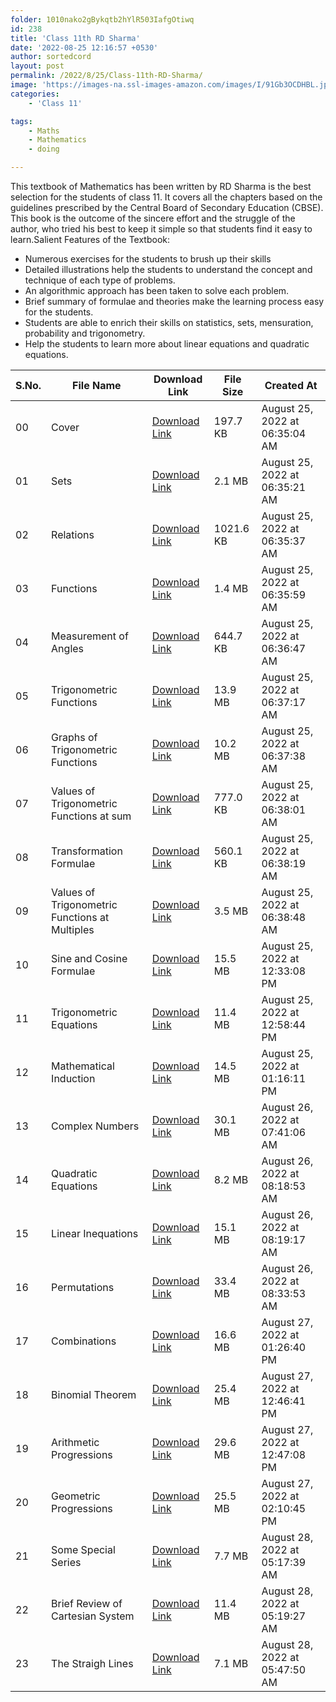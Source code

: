 ```yaml
---
folder: 1010nako2gBykqtb2hYlR503IafgOtiwq
id: 238
title: 'Class 11th RD Sharma'
date: '2022-08-25 12:16:57 +0530'
author: sortedcord
layout: post
permalink: /2022/8/25/Class-11th-RD-Sharma/
image: 'https://images-na.ssl-images-amazon.com/images/I/91Gb3OCDHBL.jpg'
categories:
    - 'Class 11'

tags:
    - Maths
    - Mathematics
    - doing

---
```


This textbook of Mathematics has been written by RD Sharma is the best selection for the students of class 11. It covers all the chapters based on the guidelines prescribed by the Central Board of Secondary Education (CBSE). This book is the outcome of the sincere effort and the struggle of the author, who tried his best to keep it simple so that students find it easy to learn.Salient Features of the Textbook:

- Numerous exercises for the students to brush up their skills
- Detailed illustrations help the students to understand the concept and technique of each type of problems.
- An algorithmic approach has been taken to solve each problem.
- Brief summary of formulae and theories make the learning process easy for the students.
- Students are able to enrich their skills on statistics, sets, mensuration, probability and trigonometry.
- Help the students to learn more about linear equations and quadratic equations.

<!-- TABLE START -->
|   S.No. | File Name                                      | Download Link                              | File Size   | Created At                     |
|---------|------------------------------------------------|--------------------------------------------|-------------|--------------------------------|
|      00 | Cover                                          | [Download Link](https://shorturl.at/eiXZ0) | 197.7 KB    | August 25, 2022 at 06:35:04 AM |
|      01 | Sets                                           | [Download Link](https://shorturl.at/fJSZ4) | 2.1 MB      | August 25, 2022 at 06:35:21 AM |
|      02 | Relations                                      | [Download Link](https://shorturl.at/cdNO0) | 1021.6 KB   | August 25, 2022 at 06:35:37 AM |
|      03 | Functions                                      | [Download Link](https://shorturl.at/deFQS) | 1.4 MB      | August 25, 2022 at 06:35:59 AM |
|      04 | Measurement of Angles                          | [Download Link](https://shorturl.at/ABIZ5) | 644.7 KB    | August 25, 2022 at 06:36:47 AM |
|      05 | Trigonometric Functions                        | [Download Link](https://shorturl.at/ehpwZ) | 13.9 MB     | August 25, 2022 at 06:37:17 AM |
|      06 | Graphs of Trigonometric Functions              | [Download Link](https://shorturl.at/bfVY2) | 10.2 MB     | August 25, 2022 at 06:37:38 AM |
|      07 | Values of Trigonometric Functions at sum       | [Download Link](https://shorturl.at/CPQ04) | 777.0 KB    | August 25, 2022 at 06:38:01 AM |
|      08 | Transformation Formulae                        | [Download Link](https://shorturl.at/ruY26) | 560.1 KB    | August 25, 2022 at 06:38:19 AM |
|      09 | Values of Trigonometric Functions at Multiples | [Download Link](https://shorturl.at/GHSTV) | 3.5 MB      | August 25, 2022 at 06:38:48 AM |
|      10 | Sine and Cosine Formulae                       | [Download Link](https://shorturl.at/hqyKS) | 15.5 MB     | August 25, 2022 at 12:33:08 PM |
|      11 | Trigonometric Equations                        | [Download Link](https://shorturl.at/FSWX1) | 11.4 MB     | August 25, 2022 at 12:58:44 PM |
|      12 | Mathematical Induction                         | [Download Link](https://shorturl.at/suvY0) | 14.5 MB     | August 25, 2022 at 01:16:11 PM |
|      13 | Complex Numbers                                | [Download Link](https://shorturl.at/cfjS6) | 30.1 MB     | August 26, 2022 at 07:41:06 AM |
|      14 | Quadratic Equations                            | [Download Link](https://shorturl.at/puDGN) | 8.2 MB      | August 26, 2022 at 08:18:53 AM |
|      15 | Linear Inequations                             | [Download Link](https://shorturl.at/ciZ79) | 15.1 MB     | August 26, 2022 at 08:19:17 AM |
|      16 | Permutations                                   | [Download Link](https://shorturl.at/eopsU) | 33.4 MB     | August 26, 2022 at 08:33:53 AM |
|      17 | Combinations                                   | [Download Link](https://shorturl.at/prSV9) | 16.6 MB     | August 27, 2022 at 01:26:40 PM |
|      18 | Binomial Theorem                               | [Download Link](https://shorturl.at/kSUW7) | 25.4 MB     | August 27, 2022 at 12:46:41 PM |
|      19 | Arithmetic Progressions                        | [Download Link](https://shorturl.at/jNT47) | 29.6 MB     | August 27, 2022 at 12:47:08 PM |
|      20 | Geometric Progressions                         | [Download Link](https://shorturl.at/jmv68) | 25.5 MB     | August 27, 2022 at 02:10:45 PM |
|      21 | Some Special Series                            | [Download Link](https://shorturl.at/bEFU4) | 7.7 MB      | August 28, 2022 at 05:17:39 AM |
|      22 | Brief Review of Cartesian System               | [Download Link](https://shorturl.at/LMZ49) | 11.4 MB     | August 28, 2022 at 05:19:27 AM |
|      23 | The Straigh Lines                              | [Download Link](https://shorturl.at/hwCDM) | 7.1 MB      | August 28, 2022 at 05:47:50 AM |
<!-- TABLE END -->